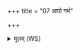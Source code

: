 +++
title = "07 आपो गर्भ"

+++
<details><summary>मूलम् (WS)</summary>

आपो गर्भ जनयन्तीर्वत्समग्रे समैरयन्  
तस्योत जायमानस्योल्ब आसीद्धिरण्ययः ॥ ८ ॥
</details>